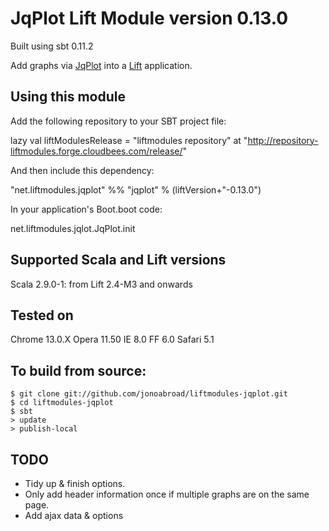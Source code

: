 # JqPlot Lift Module version 0.13.0

Built using sbt 0.11.2

Add graphs via [JqPlot]( jqplot.com )  into a [Lift](http://www.liftweb.net) application.


## Using this module

Add the following repository to your SBT project file:

  lazy val liftModulesRelease = "liftmodules repository" at "http://repository-liftmodules.forge.cloudbees.com/release/"

And then include this dependency:

  "net.liftmodules.jqplot" %% "jqplot" % (liftVersion+"-0.13.0")

In your application's Boot.boot code:

  net.liftmodules.jqlot.JqPlot.init

## Supported Scala and Lift versions

Scala  2.9.0-1: from Lift 2.4-M3 and onwards

## Tested on 

Chrome  13.0.X
Opera   11.50
IE      8.0
FF      6.0
Safari  5.1

## To build from source:

    $ git clone git://github.com/jonoabroad/liftmodules-jqplot.git
    $ cd liftmodules-jqplot
    $ sbt
    > update
    > publish-local

## TODO

  * Tidy up & finish options. 
  * Only add header information once if multiple graphs are on the same page.
  * Add ajax data & options 
   
   
